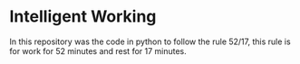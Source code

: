 # Intelligent Working
In this repository was the code in python to follow the rule 52/17, this rule is for work for 52 minutes and rest for 17 minutes.

